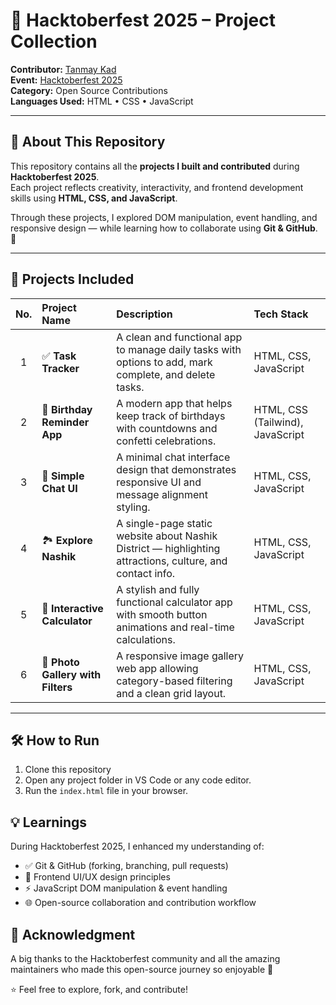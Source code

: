 # 🎉 Hacktoberfest 2025 – Project Collection

**Contributor:** [Tanmay Kad](https://github.com/Tanmay-Kad)  
**Event:** [Hacktoberfest 2025](https://hacktoberfest.com)  
**Category:** Open Source Contributions  
**Languages Used:** HTML • CSS • JavaScript  

---

## 🌟 About This Repository

This repository contains all the **projects I built and contributed** during **Hacktoberfest 2025**.  
Each project reflects creativity, interactivity, and frontend development skills using **HTML, CSS, and JavaScript**.  

Through these projects, I explored DOM manipulation, event handling, and responsive design — while learning how to collaborate using **Git & GitHub**. 🚀  

---

## 🧩 Projects Included

| No. | Project Name | Description | Tech Stack |
|:--:|:---------------------------|:---------------------------------------------|:----------------|
| 1 | ✅ **Task Tracker** | A clean and functional app to manage daily tasks with options to add, mark complete, and delete tasks. | HTML, CSS, JavaScript |
| 2 | 🎂 **Birthday Reminder App** | A modern app that helps keep track of birthdays with countdowns and confetti celebrations. | HTML, CSS (Tailwind), JavaScript |
| 3 | 💬 **Simple Chat UI** | A minimal chat interface design that demonstrates responsive UI and message alignment styling. | HTML, CSS, JavaScript |
| 4 | 🏞️ **Explore Nashik** | A single-page static website about Nashik District — highlighting attractions, culture, and contact info. | HTML, CSS, JavaScript |
| 5 | 🧮 **Interactive Calculator** | A stylish and fully functional calculator app with smooth button animations and real-time calculations. | HTML, CSS, JavaScript |
| 6 | 📸 **Photo Gallery with Filters** | A responsive image gallery web app allowing category-based filtering and a clean grid layout. | HTML, CSS, JavaScript |

---

## 🛠️ How to Run

1.  Clone this repository
2.  Open any project folder in VS Code or any code editor.
3.  Run the `index.html` file in your browser.

## 💡 Learnings

During Hacktoberfest 2025, I enhanced my understanding of:

* ✅ Git & GitHub (forking, branching, pull requests)
* 🎨 Frontend UI/UX design principles
* ⚡ JavaScript DOM manipulation & event handling
* 🌐 Open-source collaboration and contribution workflow

## 🏁 Acknowledgment

A big thanks to the Hacktoberfest community and all the amazing maintainers who made this open-source journey so enjoyable 💖

⭐ Feel free to explore, fork, and contribute!
